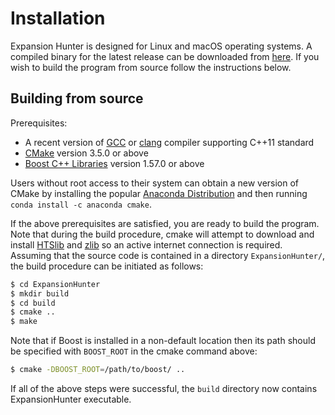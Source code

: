 # Installation

Expansion Hunter is designed for Linux and macOS operating systems. A compiled
binary for the latest release can be downloaded from
[here](https://github.com/Illumina/ExpansionHunter/releases). If you wish to
build the program from source follow the instructions below.

## Building from source

Prerequisites:

 - A recent version of [GCC](https://gcc.gnu.org/) or 
   [clang](http://clang.llvm.org/) compiler supporting C++11 standard
 - [CMake](https://cmake.org/) version 3.5.0 or above
 - [Boost C++ Libraries](http://www.boost.org/) version 1.57.0 or
   above

Users without root access to their system can obtain a new version of CMake
by installing the popular [Anaconda Distribution](https://www.anaconda.com/distribution/)
and then running `conda install -c anaconda cmake`.

If the above prerequisites are satisfied, you are ready to
build the program. Note that during the build procedure, cmake will 
attempt to download and install [HTSlib](http://www.htslib.org) and 
[zlib](https://github.com/madler/zlib) so an active internet 
connection is required. Assuming that the source code is contained 
in a directory `ExpansionHunter/`, the build procedure can be 
initiated as follows:

```bash
$ cd ExpansionHunter
$ mkdir build
$ cd build
$ cmake ..
$ make
```

Note that if Boost is installed in a non-default location then its path should
be specified with `BOOST_ROOT` in the cmake command above:

```bash
$ cmake -DBOOST_ROOT=/path/to/boost/ ..
```

If all of the above steps were successful, the `build` directory now contains
ExpansionHunter executable.
